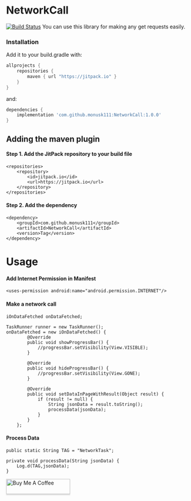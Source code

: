 # NetworkCall

[![Build Status](https://travis-ci.org/joemccann/dillinger.svg?branch=master)](https://travis-ci.org/joemccann/dillinger)
You can use this library for making any get requests easily.

### Installation

Add it to your build.gradle with:
```gradle
allprojects {
    repositories {
        maven { url "https://jitpack.io" }
    }
}
```
and:

```gradle
dependencies {
    implementation 'com.github.monusk111:NetworkCall:1.0.0'
}
```
## Adding the maven plugin
#### Step 1. Add the JitPack repository to your build file

    <repositories>
		<repository>
		    <id>jitpack.io</id>
		    <url>https://jitpack.io</url>
		</repository>
	</repositories>
	
#### Step 2. Add the dependency
    <dependency>
	    <groupId>com.github.monusk111</groupId>
	    <artifactId>NetworkCall</artifactId>
	    <version>Tag</version>
	</dependency>
    
# Usage

#### Add Internet Permission in Manifest

    <uses-permission android:name="android.permission.INTERNET"/>

#### Make a network call
    iOnDataFetched onDataFetched;
    
    TaskRunner runner = new TaskRunner();
    onDataFetched = new iOnDataFetched() {
            @Override
            public void showProgressBar() {
                //progressBar.setVisibility(View.VISIBLE);
            }

            @Override
            public void hideProgressBar() {
                //progressBar.setVisibility(View.GONE);
            }

            @Override
            public void setDataInPageWithResult(Object result) {
                if (result != null) {
                    String jsonData = result.toString();
                    processData(jsonData);
                }
            }
        };
        
#### Process Data 
    public static String TAG = "NetworkTask";
    
    private void processData(String jsonData) {
        Log.d(TAG,jsonData);
    }
    
<a href="https://www.buymeacoffee.com/monusk" target="_blank"><img src="https://www.buymeacoffee.com/assets/img/custom_images/orange_img.png" alt="Buy Me A Coffee" style="height: 41px !important;width: 174px !important;box-shadow: 0px 3px 2px 0px rgba(190, 190, 190, 0.5) !important;-webkit-box-shadow: 0px 3px 2px 0px rgba(190, 190, 190, 0.5) !important;" ></a>
